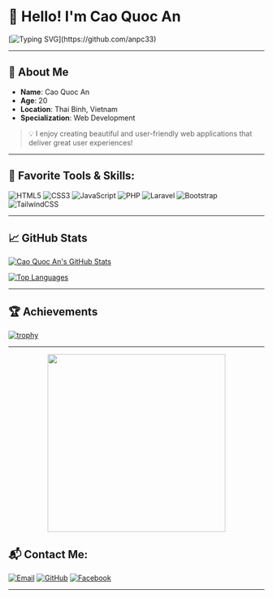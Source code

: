 # 👋 Hello! I'm Cao Quoc An  

[![Typing SVG](https://readme-typing-svg.herokuapp.com?font=Fira+Code&size=24&duration=4000&pause=500&color=2196F3&vCenter=true&width=600&lines=Passionate+About+Coding!;20+Years+Old+With+Love+For+Technology!)](https://github.com/anpc33)

---

## 🌟 About Me
- **Name**: Cao Quoc An  
- **Age**: 20  
- **Location**: Thai Binh, Vietnam  
- **Specialization**: Web Development  

> 💡 I enjoy creating beautiful and user-friendly web applications that deliver great user experiences!  

---

## 🔧 Favorite Tools & Skills:
![HTML5](https://img.shields.io/badge/-HTML5-E34F26?logo=html5&logoColor=white&style=for-the-badge)
![CSS3](https://img.shields.io/badge/-CSS3-1572B6?logo=css3&logoColor=white&style=for-the-badge)
![JavaScript](https://img.shields.io/badge/-JavaScript-F7DF1E?logo=javascript&logoColor=black&style=for-the-badge)
![PHP](https://img.shields.io/badge/-PHP-777BB4?logo=php&logoColor=white&style=for-the-badge)
![Laravel](https://img.shields.io/badge/-Laravel-FF2D20?logo=laravel&logoColor=white&style=for-the-badge)
![Bootstrap](https://img.shields.io/badge/-Bootstrap-563D7C?logo=bootstrap&logoColor=white&style=for-the-badge)
![TailwindCSS](https://img.shields.io/badge/-TailwindCSS-06B6D4?logo=tailwindcss&logoColor=white&style=for-the-badge)

---

## 📈 GitHub Stats
[![Cao Quoc An's GitHub Stats](https://github-readme-stats.vercel.app/api?username=anpc33&show_icons=true&theme=radical)](https://github.com/anpc33)

[![Top Languages](https://github-readme-stats.vercel.app/api/top-langs/?username=anpc33&layout=compact&theme=radical)](https://github.com/anpc33)

---

## 🏆 Achievements
[![trophy](https://github-profile-trophy.vercel.app/?username=anpc33&theme=gruvbox&row=1&column=7)](https://github.com/anpc33)

---

<p align="center">
  <img src="https://i.imgur.com//a/subI6qn" width="350">
</p>

## 📬 Contact Me:
[![Email](https://img.shields.io/badge/-Email-D14836?logo=gmail&logoColor=white&style=for-the-badge)](mailto:ancqph51578@gmail.com)
[![GitHub](https://img.shields.io/badge/-GitHub-181717?logo=github&logoColor=white&style=for-the-badge)](https://github.com/anpc33)
[![Facebook](https://img.shields.io/badge/-Facebook-1877F2?logo=facebook&logoColor=white&style=for-the-badge)](https://facebook.com/shark.51578)

---


